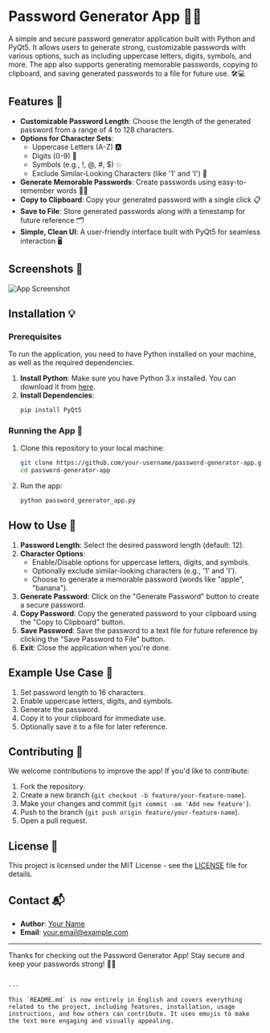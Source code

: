 # Password Generator App 🔐✨

A simple and secure password generator application built with Python and PyQt5. It allows users to generate strong, customizable passwords with various options, such as including uppercase letters, digits, symbols, and more. The app also supports generating memorable passwords, copying to clipboard, and saving generated passwords to a file for future use. 🛠️💻

## Features 🌟

- **Customizable Password Length**: Choose the length of the generated password from a range of 4 to 128 characters.
- **Options for Character Sets**:
  - Uppercase Letters (A-Z) 🅰️
  - Digits (0-9) 🔢
  - Symbols (e.g., !, @, #, $) 💥
  - Exclude Similar-Looking Characters (like '1' and 'I') 🚫
- **Generate Memorable Passwords**: Create passwords using easy-to-remember words 🍎🍌
- **Copy to Clipboard**: Copy your generated password with a single click 📋
- **Save to File**: Store generated passwords along with a timestamp for future reference 🗂️
- **Simple, Clean UI**: A user-friendly interface built with PyQt5 for seamless interaction 🖥️

## Screenshots 📸

![App Screenshot](screenshots/password-generator.png)

## Installation 💡

### Prerequisites

To run the application, you need to have Python installed on your machine, as well as the required dependencies.

1. **Install Python**: Make sure you have Python 3.x installed. You can download it from [here](https://www.python.org/downloads/).
2. **Install Dependencies**:
   ```bash
   pip install PyQt5
   ```

### Running the App 🚀

1. Clone this repository to your local machine:
   ```bash
   git clone https://github.com/your-username/password-generator-app.git
   cd password-generator-app
   ```

2. Run the app:
   ```bash
   python password_generator_app.py
   ```

## How to Use 🎯

1. **Password Length**: Select the desired password length (default: 12).
2. **Character Options**:
   - Enable/Disable options for uppercase letters, digits, and symbols.
   - Optionally exclude similar-looking characters (e.g., '1' and 'I').
   - Choose to generate a memorable password (words like "apple", "banana").
3. **Generate Password**: Click on the "Generate Password" button to create a secure password.
4. **Copy Password**: Copy the generated password to your clipboard using the "Copy to Clipboard" button.
5. **Save Password**: Save the password to a text file for future reference by clicking the "Save Password to File" button.
6. **Exit**: Close the application when you're done.

## Example Use Case 📜

1. Set password length to 16 characters.
2. Enable uppercase letters, digits, and symbols.
3. Generate the password.
4. Copy it to your clipboard for immediate use.
5. Optionally save it to a file for later reference.

## Contributing 🤝

We welcome contributions to improve the app! If you'd like to contribute:

1. Fork the repository.
2. Create a new branch (`git checkout -b feature/your-feature-name`).
3. Make your changes and commit (`git commit -am 'Add new feature'`).
4. Push to the branch (`git push origin feature/your-feature-name`).
5. Open a pull request.

## License 📄

This project is licensed under the MIT License - see the [LICENSE](LICENSE) file for details.

## Contact 📬

- **Author**: [Your Name](https://github.com/your-username)
- **Email**: your.email@example.com

---

Thanks for checking out the Password Generator App! Stay secure and keep your passwords strong! 💪🔐
```

---

This `README.md` is now entirely in English and covers everything related to the project, including features, installation, usage instructions, and how others can contribute. It uses emojis to make the text more engaging and visually appealing.

